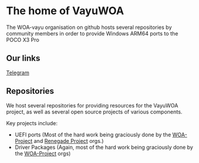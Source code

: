 # The home of VayuWOA

The WOA-vayu organisation on github hosts several repositories by community members in order to provide Windows ARM64 ports to the POCO X3 Pro

## Our links

[Telegram](t.me/winonvayualt)

## Repositories

We host several repositories for providing resources for the VayuWOA project, as well as several open source projects of various components.

Key projects include:

- UEFI ports (Most of the hard work being graciously done by the [WOA-Project](https://github.com/WOA-Project) and [Renegade Project](https://github.com/edk2-porting) orgs.)
- Driver Packages (Again, most of the hard work being graciously done by the [WOA-Project](https://github.com/WOA-Project) orgs)
